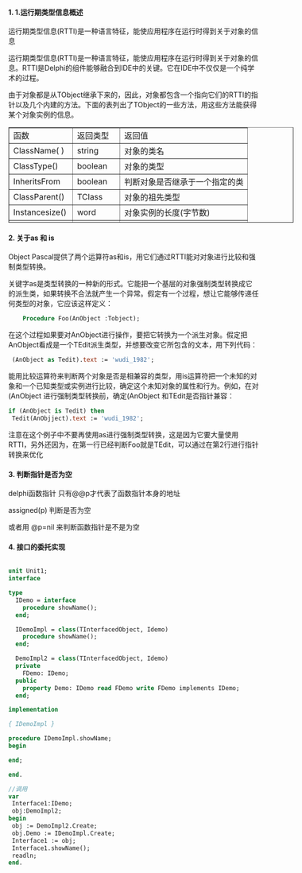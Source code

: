#### 1. 1.运行期类型信息概述

运行期类型信息(RTTI)是一种语言特征，能使应用程序在运行时得到关于对象的信息

运行期类型信息(RTTI)是一种语言特征，能使应用程序在运行时得到关于对象的信息。RTTI是Delphi的组件能够融合到IDE中的关键。它在IDE中不仅仅是一个纯学术的过程。

由于对象都是从TObject继承下来的，因此，对象都包含一个指向它们的RTTI的指针以及几个内建的方法。下面的表列出了TObject的一些方法，用这些方法能获得某个对象实例的信息。

<table style="WIDTH: 574px; HEIGHT: 192px" cellspacing="1" cellpadding="1" width="574" summary="" border="1" class="table table-bordered">
   <tbody>
    <tr>
     <td>函数&nbsp;&nbsp;</td>
     <td>返回类型</td>
     <td>返回值</td>
    </tr>
    <tr>
     <td>ClassName( )&nbsp;&nbsp;</td>
     <td>string</td>
     <td>对象的类名</td>
    </tr>
    <tr>
     <td>ClassType()&nbsp;</td>
     <td>boolean</td>
     <td>对象的类型<br></td>
    </tr>
    <tr>
     <td>InheritsFrom&nbsp;</td>
     <td>boolean&nbsp;&nbsp;&nbsp;&nbsp; </td>
     <td>判断对象是否继承于一个指定的类</td>
    </tr>
    <tr>
     <td>ClassParent()&nbsp;</td>
     <td>TClass</td>
     <td>对象的祖先类型<br></td>
    </tr>
    <tr>
     <td>Instancesize()&nbsp;</td>
     <td>word&nbsp;</td>
     <td>对象实例的长度(字节数)</td>
    </tr>
    <tr>
     <td>ClassInfo()</td>
     <td>Pointer&nbsp;</td>
     <td>指向RTTI的指针</td>
    </tr>
   </tbody>
  </table>

#### 2. 关于as 和 is


Object Pascal提供了两个运算符as和is，用它们通过RTTI能对对象进行比较和强制类型转换。

关键字as是类型转换的一种新的形式。它能把一个基层的对象强制类型转换成它的派生类，如果转换不合法就产生一个异常。假定有一个过程，想让它能够传递任何类型的对象，它应该这样定义：

```pascal
    Procedure Foo(AnObject :Tobject);
```

在这个过程如果要对AnObject进行操作，要把它转换为一个派生对象。假定把AnObject看成是一个TEdit派生类型，并想要改变它所包含的文本，用下列代码：

```pascal
 (AnObject as Tedit).text := 'wudi_1982';
```

能用比较运算符来判断两个对象是否是相兼容的类型，用is运算符把一个未知的对象和一个已知类型或实例进行比较，确定这个未知对象的属性和行为。例如，在对(AnObject 进行强制类型转换前，确定(AnObject 和TEdit是否指针兼容：

```pascal
if (AnObject is Tedit) then
 Tedit(AnObjject).text := 'wudi_1982';
```

 注意在这个例子中不要再使用as进行强制类型转换，这是因为它要大量使用RTTI，另外还因为，在第一行已经判断Foo就是TEdit，可以通过在第2行进行指针转换来优化


#### 3. 判断指针是否为空

delphi函数指针 只有@@p才代表了函数指针本身的地址

assigned(p) 判断是否为空

或者用 @p=nil 来判断函数指针是不是为空

#### 4. 接口的委托实现

```pascal

unit Unit1;
interface

type
  IDemo = interface
    procedure showName();
  end;

  IDemoImpl = class(TInterfacedObject, Idemo)
    procedure showName();
  end;

  DemoImpl2 = class(TInterfacedObject, Idemo)
  private
    FDemo: IDemo;
  public
    property Demo: IDemo read FDemo write FDemo implements IDemo;
  end;

implementation

{ IDemoImpl }

procedure IDemoImpl.showName;
begin

end;

end.

//调用
var
 Interface1:IDemo;
 obj:DemoImpl2;
begin
 obj := DemoImpl2.Create;
 obj.Demo := IDemoImpl.Create;
 Interface1 := obj;
 Interface1.showName();
 readln;
end.

```